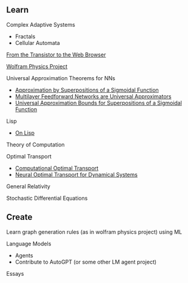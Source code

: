 ## Learn
Complex Adaptive Systems
- Fractals
- Cellular Automata

[From the Transistor to the Web Browser](https://github.com/geohot/fromthetransistor)

[Wolfram Physics Project](https://www.wolframphysics.org)

Universal Approximation Theorems for NNs
- [Approximation by Superpositions of a Sigmoidal Function](https://cognitivemedium.com/magic_paper/assets/Cybenko.pdf)
- [Multilayer Feedforward Networks are Universal Approximators](https://cognitivemedium.com/magic_paper/assets/Hornik.pdf)
- [Universal Approximation Bounds for Superpositions of a Sigmoidal Function](http://www.stat.yale.edu/~arb4/publications_files/UniversalApproximationBoundsForSuperpositionsOfASigmoidalFunction.pdf)

Lisp
- [On Lisp](https://sep.turbifycdn.com/ty/cdn/paulgraham/onlisp.pdf?t=1688221954&)

Theory of Computation

Optimal Transport
- [Computational Optimal Transport](https://optimaltransport.github.io/book/)
- [Neural Optimal Transport for Dynamical Systems](https://github.com/bunnech/phd_thesis/blob/main/README.md)

General Relativity

Stochastic Differential Equations

## Create
Learn graph generation rules (as in wolfram physics project) using ML

Language Models
- Agents
- Contribute to AutoGPT (or some other LM agent project)

Essays
